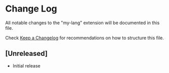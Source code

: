 # Change Log

All notable changes to the "my-lang" extension will be documented in this file.

Check [Keep a Changelog](http://keepachangelog.com/) for recommendations on how to structure this file.

## [Unreleased]

- Initial release